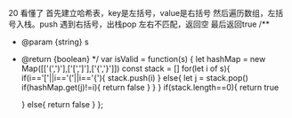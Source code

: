 20
看懂了
首先建立哈希表，key是左括号，value是右括号
然后遍历数组，左括号入栈。push
遇到右括号，出栈pop
左右不匹配，返回空
最后返回true
/**
- @param {string} s
- @return {boolean}
*/
var isValid = function(s) {
    let hashMap = new Map([['(',')'],['[',']'],['{','}']])
    const stack = []
    for(let i of s){
        if(i=='['||i=='('||i=='{'){
            stack.push(i)
        }
        else{
            let j = stack.pop()
            if(hashMap.get(j)!=i){
                return false
            }
        }
    }
    if(stack.length==0){
        return true

    }
    else{
        return false
    }
};